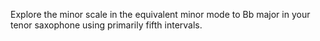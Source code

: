 Explore the minor scale in the equivalent minor mode to Bb major in your tenor saxophone using primarily fifth intervals.